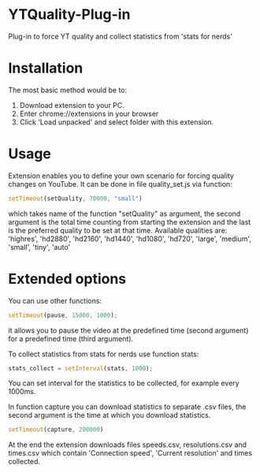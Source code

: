 # YTQuality-Plug-in
Plug-in to force YT quality and collect statistics from 'stats for nerds'
# Installation
The most basic method would be to:
1. Download extension to your PC.
2. Enter chrome://extensions in your browser
3. Click 'Load unpacked' and select folder with this extension.
# Usage
Extension enables you to define your own scenario for forcing quality changes on YouTube. It can be done in file quality_set.js via function:
```javascript
setTimeout(setQuality, 70000, "small")
```
which takes name of the function "setQuality" as argument, the second argument is the total time counting from starting the extension and the last is the preferred quality to be set at that time. Available qualities are: 
  'highres',
  'hd2880',
  'hd2160',
  'hd1440',
  'hd1080',
  'hd720',
  'large',
  'medium',
  'small',
  'tiny',
  'auto'
  
  
  # Extended options
  
  You can use other functions:
  ```javascript
  setTimeout(pause, 15000, 1000);
  ```
  it allows you to pause the video at the predefined time (second argument) for a predefined time (third argument).
  
  To collect statistics from stats for nerds use function stats:
  ```javascript
  stats_collect = setInterval(stats, 1000);
  ```
  You can set interval for the statistics to be collected, for example every 1000ms.
  
  In function capture you can download statistics to separate .csv files, the second argument is the time at which you download statistics.
  ```javascript
  setTimeout(capture, 200000)
  ```
  At the end the extension downloads files speeds.csv, resolutions.csv and times.csv which contain 'Connection speed', 'Current resolution' and times collected. 
